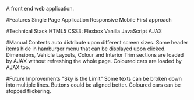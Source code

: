 A front end web application.

#Features
Single Page Application
Responsive
Mobile First approach

#Technical Stack
HTML5
CSS3: Flexbox
Vanilla JavaScript
AJAX

#Manual
Contents auto distribute upon different screen sizes.
Some header items hide in hamburger menu that can be displayed upon clicked.
Dimensions, Vehicle Layouts, Colour and Interior Trim sections are loaded by
AJAX without refreshing the whole page.
Coloured cars are loaded by AJAX too.

#Future Improvements
"Sky is the Limit"
Some texts can be broken down into multiple lines.
Buttons could be aligned better.
Coloured cars can be stopped flickering.